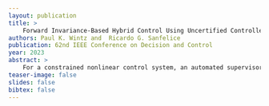 ```yaml
---
layout: publication
title: > 
    Forward Invariance-Based Hybrid Control Using Uncertified Controllers
authors: Paul K. Wintz and  Ricardo G. Sanfelice
publication: 62nd IEEE Conference on Decision and Control
year: 2023
abstract: >
    For a constrained nonlinear control system, an automated supervisor is proposed that determines switching between a barrier function–certified controller and an uncertified controller. The switching strategy allows for properties of the uncertified controller to be exploited while preserving the forward invariance that is guaranteed by the barrier function for the certified controller. Tunable threshold functions determine regions of the state space where the supervisor switches between controllers. Conditions are given to prevent chattering by establishing a positive minimum time between switches. An example illustrates achieving forward invariance despite using an uncertified MPC controller with delayed computations.
teaser-image: false
slides: false
bibtex: false
---
```


